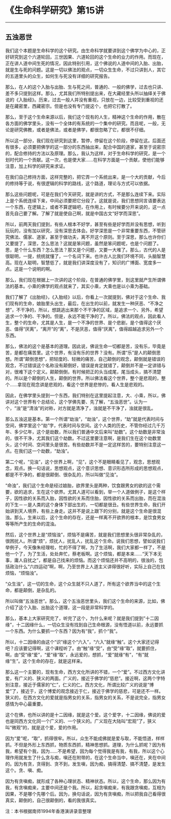 # 《生命科学研究》第15讲

------

## 五浊恶世

我们这个本题是生命科学的这个研究。由生命科学就要讲到这个佛学为中心的，正好研究到这个六道轮回，三世因果、六道轮回的这个生命的业力的作用。而现在，正在讲人道中间生死的情况，因此特别引用，这个佛说的人道中间的入胎、出胎，就是生与死的问题。这是一切以佛法的观点，一切众生生命，不过只讲到人，其它的五道里头的众生，如何生与死没有详细的研究报告。

那么，在人的这个入胎与出胎、生与死之间，普通的、一般的佛学，过去也只讲、差不多只提到这样。那么，尤其我们所特别提出来，在大藏经里头所以抽绎关于佛说的《入胎经》。历来，过去一般人并没有重视，只放在一边，比较受到重视的还是在藏密里，西藏密宗。但是也没有专门提这个，也把它打散了。

那么，至于这个生命来源以后，我们这个现有的人生，精神这个生命的作用，散在各方面的佛学里头，没有一个全体的有系统的一个集中的研究。而且呢，一般，无论是研究佛教，或者是佛法，或者是佛学，都很忽略了它，都很不仔细。

所以这一部分，我们现在研究到这里，暂停，停留在这个阶段，停留在这。后面还有很多，必须要把佛学的这一部分的东西抽出来，配合中国的道家，甚至于说密宗的，配合修持的方法以及原理。那么，我认为这样，对于生命科学的研究，是一个划时代的一个贡献。这一次，也是使大家……在科学方面是一个贡献，使他们能够注意，加上科学的研究来求证。

在我们自己修持方面，这样完整的，把它弄一个系统出来，是一个大的贡献，今后的修持等于说，有很逻辑的科学的路线，这个路道，理论与方式可以依据。

那么这些问题呢，可是在我们今天研究，就是讲的方式，不是那么连续下来。实际上是个系统连续下来，中间必须要把它分段了。这就是说，我们思想同言语要表达一个东西，在逻辑上，或者不算逻辑吧，在作用上，有时候要分开来说的，这一点首先自己要了解。了解了就是使自己啊，就是中国古文“好学而深思”。

所以，前两天我们提到，有些人根本不好学，甚至有些是好学而并没有思想，听到玩玩的，没有加以研究，没有深思去体会。好学深思是一个非常重要东西，不管研究佛法、儒家、道家，甚至于做功夫，离不开这个原则。至于深思，那么也许你们又要提了，深思，怎么思法？这就是笨问题，虽然是笨问题呢，也是个问题了。思，是个什么东西？怎么思法？那又是个问题，又要一大堆了。那么，古代的人是很聪明，一提，统统就懂了，一个名词下来。也许古人比我们环境不同，头脑智慧高。现在人聪明，智慧低了，就是我们讲深度没有了，知识的广博面、宽度多一点。这是一个说明的啊。

那么，我们现在根据上一次讲的这个阶段，在普通的佛学里，到这里就产生所谓佛法的基本。小乘的佛学的观点就来了，其实小乘，大乘也是以小乘为基础。

我们了解了《出胎经》，《入胎经》以后，你看上一次就提到，佛对于这个生命、我们现有的生命，娘胎里头出生，最后，在出生的以前，就发生一种厌恶、“不净之想”，不干净的，所以，想跳逃出来那个不干净的区域，是追求一个、另外，希望追求一个净的、干净的。但是，永远不能干净的了。所以，佛法的观点，因此看人生，整个的生命，尤其是人生，是一个不净的世界、是个悲剧，是个值得这个厌恶、值得“厌离”，“离开”的“离”，不是厌恶，值得“厌离”，值得超越追求另外一个东西。

那么，佛法的这个是基本的道理。因此说，佛说生命一切都是苦，没有乐，毕竟是苦，是都在痛苦里。这个世界，有没有乐的世界？没有。所谓“乐”是人的颠倒思想。所谓“颠倒思想”，把轻度的、轻微的痛苦，自己颠倒的观念，颠倒就是错误的观念，不过错误这个名称没有颠倒好，错误是肯定就错了，颠倒并不是一定讲错与对，很难下这个定义。颠颠倒倒，有时候把正的头当成尾，尾当成头，搞不清楚的。所以是个颠倒的人生，颠倒的世界。所以佛法看这个世界，整个是悲观的，整个……拿现在观念讲是悲观的，看这个世界是悲惨的，看人生是悲观的。

因此，在佛学里头提到一个东西，我们特别在这里提起注意，大、小乘，所以，佛讲对这个世界有个总结论，这个学佛先要、先了解，“五浊恶世”。认为一个，“浊”是“清浊”的对称，对方就是清净了，浊就是不干净了，浊就是很乱。

那么五浊这是基本。第一个所谓“劫浊”，“劫浊”，这个世界，“劫”就是代表时间与空间，佛学里这个“劫”字，代表时间与空间。这个人类的历史，不管你经过几千万年、多少亿年，这个是劫数，所以我们普通中文后来叫“劫数”。这个劫数是非常浊的，很不干净，尤其我们这个劫数。不过这里要注意啊，是我们生在这个劫数里头，这个时间、空间里头是很苦。有些劫数并不是一定这样苦的，要特别注意这一点。在我们这一个劫数，“劫浊”。

第二个呢，“见浊”，这个世界上啊，“见”，这个不是眼睛看见了，观念，思想观念，观点。换一句话说，思想观点，这个意识思想、意识形态所形成的思想观点，都是不干净的，都是很颠倒、很杂乱的，所以叫做“见浊”。

“命浊”，我们这个生命是经过娘胎，欲界里头是两种，饮食跟男女的欲的这个需要，欲的追求，生在这个欲界。尤其人道可以看到，举一个人道做例子，是这个样子，因性欲的关系而入胎，因性欲的关系而住胎，因性欲的关系而出胎，而在混浊的下生－－是人类的这个身体下部出生的，一切都是很丑。有些世界生命，我们开始讲到天人境界，有些上身走。这并不是说上跟下的分别，就是这个生命是很混浊。那么，生来以后，这个生命的存在，还是一样离不开欲界的根本，是饮食男女等等所产生的生命的混浊。

然后，这个世界上是“烦恼浊”，烦恼不是痛苦，就是我们思想里头很非常杂乱的，很困扰人。所谓“烦”，烦扰人，扰乱人，扰乱这个生命。说我们思想，譬如说我们举例子，今天像朱经理啦，忙的不得了啊，为了生活啊，我们大家都一样了，不是他一个了，为了生活，处处奔忙，蔡老板啊。这个烦恼，都是本来……“天下本无事，庸人自扰之”，都是自己找来的烦恼。而这个烦恼还并不高明的，很浊的，包括政治什么“六四运动”啊，啊，乃至世界上人道主义讲得很好听，实际上自己在找烦恼，“烦恼浊”。

“众生浊”，这一切的生命，这个众生就不只人道了，所有这个欲界当中的这个生命，都是颠倒，是杂乱的。

所以叫做“五浊恶世”。那么，这个五浊恶世里头，我们这个生命的来源，比如，佛介绍了这个入胎、出胎这个道理，这一段是非常科学的。

那么，基本上大家研究完了，听完了这个，为什么来呢？就是我们提到”十二因缘”，十二因缘什么，一切众生没有找到自己生命根源，没有悟道以前，永远要抓一个东西。为什么要抓一个东西？因为有“我”，抓个“我”。

所以，十二因缘的由这个“识”缘这个“六入”，“六入”就缘“触”。这个大家还记得吧？应该要记得啊，这个课程听了。由“触”缘“受”，由“受”缘“取”，就要抓住，啊，由“受”缘“爱”，“爱”缘“取”，永远爱的，想抓，“爱”就缘“有”，“有”就缘“生”。这个生命的存在，就是这样来。

那么这一个主要的，现有生命，西方文化所讲的不错，一个“爱”。不过西方文化讲爱，有广义的、狭义的两面。广义的，接近于佛学的“慈悲”。接近啊，这两个字特别注意，接近于儒家的“仁”，仁义的仁。西方文化，所谓比较广义的说是“博爱”了，接近于，这个博爱的观念接近于仁，接近于佛学的慈悲，可是还不一样。狭义的，在西方文化的爱就是指男女的关系，指男女的关系，不是说完全，指男女感情为中心最重要。

这个在佛，也所以讲的是十二因缘，就是这个爱。这个爱字，十二因缘，佛说的爱也是同西方文化同一个广义的、一个狭义的。广义现在大陆叫“宏观”了，狭义叫“微观”的，就是这个爱，爱的作用。

因为“爱”呢，“取”，抓得很牢。所以，众生不能成佛就是爱与取，不能悟道，样样抓。不但是外形上东西抓，物质东西抓，精神思想抓。道理，为什么抓呢？因为有我，希望有个我，因为……不是希望，因为每个觉得我是有我，有我，所以这个心理作用就发生了什么贪与痴，嗔还在附带的，在这个生命当中，嗔还在，夹在中间的。因为有贪，贪得到、贪不到，发生嗔，因为痴，搞得清楚、搞不清楚，是发生这个。贪、嗔、痴。

因为有贪嗔痴，就形成了各种心理状态、精神状态。所以，这个生命，那么因为有我，有贪嗔痴来，主要中间还是个我。所以，起贪嗔痴来，有我跟贪嗔痴，互相为因果，不是哪个先哪个后。因为，换句话说，因为有贪嗔痴，所以把我自己看得很真实，颠倒的，自己很颠倒的，看的我很真实。

注：本书根据南师1994年香港演讲录音整理

